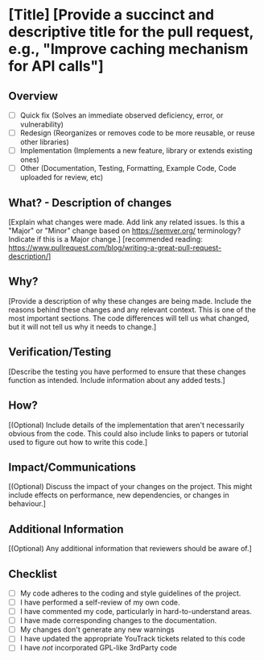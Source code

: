 # [Title]  [Provide a succinct and descriptive title for the pull request, e.g., "Improve caching mechanism for API calls"]

## Overview

- [ ] Quick fix (Solves an immediate observed deficiency, error, or vulnerability)
- [ ] Redesign (Reorganizes or removes code to be more reusable, or reuse other libraries)
- [ ] Implementation (Implements a new feature, library or extends existing ones)
- [ ] Other (Documentation, Testing, Formatting, Example Code, Code uploaded for review, etc)

## What? - Description of changes

[Explain what changes were made. Add link any related issues. Is this a "Major" or "Minor" change based on <https://semver.org/> terminology? Indicate if this is a Major change.]
[recommended reading: <https://www.pullrequest.com/blog/writing-a-great-pull-request-description/>]

## Why?

[Provide a description of why these changes are being made. Include the reasons behind these changes and any relevant context. This is one of the most important sections. The code differences will tell us what changed, but it will not tell us why it needs to change.]

## Verification/Testing

[Describe the testing you have performed to ensure that these changes function as intended. Include information about any added tests.]

## How?

[(Optional) Include details of the implementation that aren't necessarily obvious from the code. This could also include links to papers or tutorial used to figure out how to write this code.]

## Impact/Communications

[(Optional) Discuss the impact of your changes on the project. This might include effects on performance, new dependencies, or changes in behaviour.]

## Additional Information

[(Optional) Any additional information that reviewers should be aware of.]

## Checklist

- [ ] My code adheres to the coding and style guidelines of the project.
- [ ] I have performed a self-review of my own code.
- [ ] I have commented my code, particularly in hard-to-understand areas.
- [ ] I have made corresponding changes to the documentation.
- [ ] My changes don't generate any new warnings
- [ ] I have updated the appropriate YouTrack tickets related to this code
- [ ] I have *not* incorporated GPL-like 3rdParty code

<!-- (Credit: <https://github.com/pieterherman-dev/PR-Template-Guide/tree/main> - modified internally) -->
